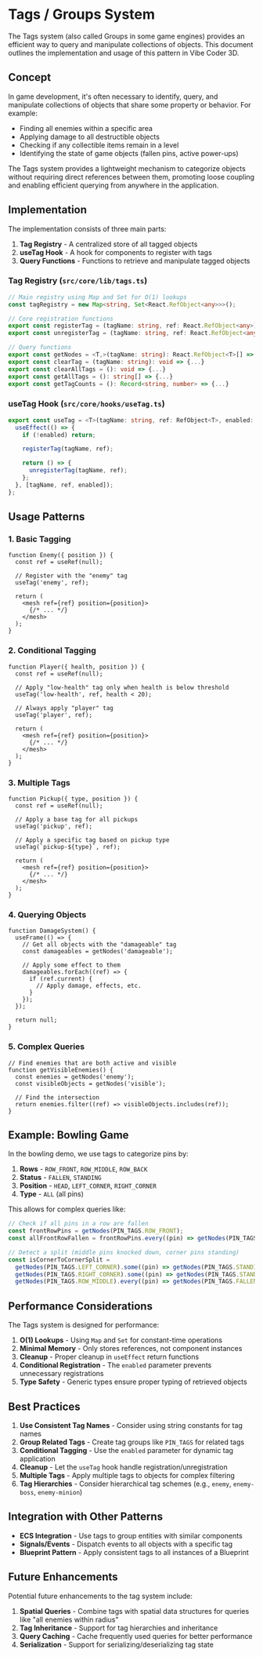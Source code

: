# Tags / Groups System

The Tags system (also called Groups in some game engines) provides an efficient way to query and manipulate collections of objects. This document outlines the implementation and usage of this pattern in Vibe Coder 3D.

## Concept

In game development, it's often necessary to identify, query, and manipulate collections of objects that share some property or behavior. For example:

- Finding all enemies within a specific area
- Applying damage to all destructible objects
- Checking if any collectible items remain in a level
- Identifying the state of game objects (fallen pins, active power-ups)

The Tags system provides a lightweight mechanism to categorize objects without requiring direct references between them, promoting loose coupling and enabling efficient querying from anywhere in the application.

## Implementation

The implementation consists of three main parts:

1. **Tag Registry** - A centralized store of all tagged objects
2. **useTag Hook** - A hook for components to register with tags
3. **Query Functions** - Functions to retrieve and manipulate tagged objects

### Tag Registry (`src/core/lib/tags.ts`)

```typescript
// Main registry using Map and Set for O(1) lookups
const tagRegistry = new Map<string, Set<React.RefObject<any>>>();

// Core registration functions
export const registerTag = (tagName: string, ref: React.RefObject<any>): void => {...}
export const unregisterTag = (tagName: string, ref: React.RefObject<any>): void => {...}

// Query functions
export const getNodes = <T,>(tagName: string): React.RefObject<T>[] => {...}
export const clearTag = (tagName: string): void => {...}
export const clearAllTags = (): void => {...}
export const getAllTags = (): string[] => {...}
export const getTagCounts = (): Record<string, number> => {...}
```

### useTag Hook (`src/core/hooks/useTag.ts`)

```typescript
export const useTag = <T>(tagName: string, ref: RefObject<T>, enabled: boolean = true): void => {
  useEffect(() => {
    if (!enabled) return;

    registerTag(tagName, ref);

    return () => {
      unregisterTag(tagName, ref);
    };
  }, [tagName, ref, enabled]);
};
```

## Usage Patterns

### 1. Basic Tagging

```tsx
function Enemy({ position }) {
  const ref = useRef(null);

  // Register with the "enemy" tag
  useTag('enemy', ref);

  return (
    <mesh ref={ref} position={position}>
      {/* ... */}
    </mesh>
  );
}
```

### 2. Conditional Tagging

```tsx
function Player({ health, position }) {
  const ref = useRef(null);

  // Apply "low-health" tag only when health is below threshold
  useTag('low-health', ref, health < 20);

  // Always apply "player" tag
  useTag('player', ref);

  return (
    <mesh ref={ref} position={position}>
      {/* ... */}
    </mesh>
  );
}
```

### 3. Multiple Tags

```tsx
function Pickup({ type, position }) {
  const ref = useRef(null);

  // Apply a base tag for all pickups
  useTag('pickup', ref);

  // Apply a specific tag based on pickup type
  useTag(`pickup-${type}`, ref);

  return (
    <mesh ref={ref} position={position}>
      {/* ... */}
    </mesh>
  );
}
```

### 4. Querying Objects

```tsx
function DamageSystem() {
  useFrame(() => {
    // Get all objects with the "damageable" tag
    const damageables = getNodes('damageable');

    // Apply some effect to them
    damageables.forEach((ref) => {
      if (ref.current) {
        // Apply damage, effects, etc.
      }
    });
  });

  return null;
}
```

### 5. Complex Queries

```tsx
// Find enemies that are both active and visible
function getVisibleEnemies() {
  const enemies = getNodes('enemy');
  const visibleObjects = getNodes('visible');

  // Find the intersection
  return enemies.filter((ref) => visibleObjects.includes(ref));
}
```

## Example: Bowling Game

In the bowling demo, we use tags to categorize pins by:

1. **Rows** - `ROW_FRONT`, `ROW_MIDDLE`, `ROW_BACK`
2. **Status** - `FALLEN`, `STANDING`
3. **Position** - `HEAD`, `LEFT_CORNER`, `RIGHT_CORNER`
4. **Type** - `ALL` (all pins)

This allows for complex queries like:

```typescript
// Check if all pins in a row are fallen
const frontRowPins = getNodes(PIN_TAGS.ROW_FRONT);
const allFrontRowFallen = frontRowPins.every((pin) => getNodes(PIN_TAGS.FALLEN).includes(pin));

// Detect a split (middle pins knocked down, corner pins standing)
const isCornerToCornerSplit =
  getNodes(PIN_TAGS.LEFT_CORNER).some((pin) => getNodes(PIN_TAGS.STANDING).includes(pin)) &&
  getNodes(PIN_TAGS.RIGHT_CORNER).some((pin) => getNodes(PIN_TAGS.STANDING).includes(pin)) &&
  getNodes(PIN_TAGS.ROW_MIDDLE).every((pin) => getNodes(PIN_TAGS.FALLEN).includes(pin));
```

## Performance Considerations

The Tags system is designed for performance:

1. **O(1) Lookups** - Using `Map` and `Set` for constant-time operations
2. **Minimal Memory** - Only stores references, not component instances
3. **Cleanup** - Proper cleanup in `useEffect` return functions
4. **Conditional Registration** - The `enabled` parameter prevents unnecessary registrations
5. **Type Safety** - Generic types ensure proper typing of retrieved objects

## Best Practices

1. **Use Consistent Tag Names** - Consider using string constants for tag names
2. **Group Related Tags** - Create tag groups like `PIN_TAGS` for related tags
3. **Conditional Tagging** - Use the `enabled` parameter for dynamic tag application
4. **Cleanup** - Let the `useTag` hook handle registration/unregistration
5. **Multiple Tags** - Apply multiple tags to objects for complex filtering
6. **Tag Hierarchies** - Consider hierarchical tag schemes (e.g., `enemy`, `enemy-boss`, `enemy-minion`)

## Integration with Other Patterns

- **ECS Integration** - Use tags to group entities with similar components
- **Signals/Events** - Dispatch events to all objects with a specific tag
- **Blueprint Pattern** - Apply consistent tags to all instances of a Blueprint

## Future Enhancements

Potential future enhancements to the tag system include:

1. **Spatial Queries** - Combine tags with spatial data structures for queries like "all enemies within radius"
2. **Tag Inheritance** - Support for tag hierarchies and inheritance
3. **Query Caching** - Cache frequently used queries for better performance
4. **Serialization** - Support for serializing/deserializing tag state
